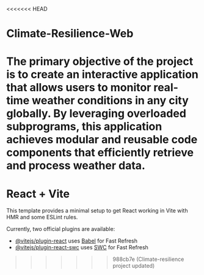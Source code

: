 <<<<<<< HEAD
# Climate-Resilience-Web
The primary objective of the project is to create an interactive application that allows users to monitor real-time weather conditions in any city globally. By leveraging overloaded subprograms, this application achieves modular and reusable code components that efficiently retrieve and process weather data.
=======
# React + Vite

This template provides a minimal setup to get React working in Vite with HMR and some ESLint rules.

Currently, two official plugins are available:

- [@vitejs/plugin-react](https://github.com/vitejs/vite-plugin-react/blob/main/packages/plugin-react/README.md) uses [Babel](https://babeljs.io/) for Fast Refresh
- [@vitejs/plugin-react-swc](https://github.com/vitejs/vite-plugin-react-swc) uses [SWC](https://swc.rs/) for Fast Refresh
>>>>>>> 988cb7e (Climate-resilience project updated)
